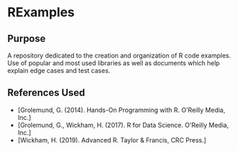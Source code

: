 # RExamples
## Purpose
A repository dedicated to the creation and organization of R code examples. Use of popular and most used libraries as well as documents which help explain edge cases and test cases.

## References Used
- [Grolemund, G. (2014). Hands-On Programming with R. O'Reilly Media, Inc.]
- [Grolemund, G., Wickham, H. (2017). R for Data Science. O'Reilly Media, Inc.]
- [Wickham, H. (2019). Advanced R. Taylor & Francis, CRC Press.]